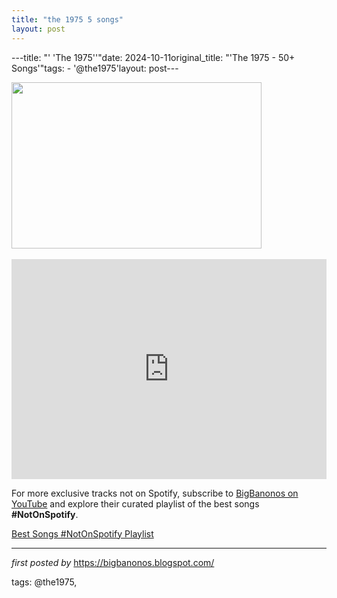 ```yaml
---
title: "the 1975 5 songs"
layout: post
---
```

---title: "' 'The 1975''"date: 2024-10-11original_title: "'The 1975 - 50+ Songs'"tags:  - '@the1975'layout: post---<div class="separator" ><a href="https://www.rollingstone.com/wp-content/uploads/2020/02/The1975.jpg"><img border="0" data-original-height="533" data-original-width="800" height="266" src="https://www.rollingstone.com/wp-content/uploads/2020/02/The1975.jpg" width="400" /></a></div><br /><iframe src="https://open.spotify.com/embed/playlist/5hHHWUdbgtWvESuRXN5og4?utm_source=generator" width="100%" height="352" frameBorder="0" allowfullscreen="" allow="autoplay; clipboard-write; encrypted-media; fullscreen; picture-in-picture" loading="lazy"></iframe><!--Subscribe and Playlist Links--><div>    <p>For more exclusive tracks not on Spotify, subscribe to <a href="https://www.youtube.com/@BigBanonos" target="_blank">BigBanonos on YouTube</a> and explore their curated playlist of the best songs <strong>#NotOnSpotify</strong>.</p>    <p><a href="https://www.youtube.com/playlist?list=PLtuNtuTatqI0kFahUCbtbfenC_ET5O_tr" target="_blank">Best Songs #NotOnSpotify Playlist<br /></a></p></div><hr /><p><em>first posted by</em> <a href="https://bigbanonos.blogspot.com/" rel="noopener" target="_new">https://bigbanonos.blogspot.com/</a></p><p>tags: @the1975,</p>